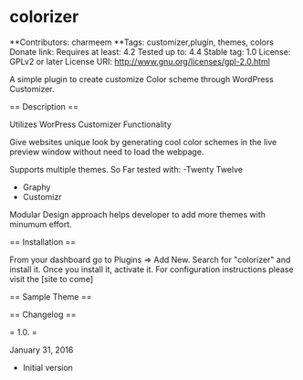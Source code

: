 # colorizer
**Contributors: charmeem
**Tags: customizer,plugin, themes, colors
Donate link: 
Requires at least: 4.2
Tested up to: 4.4
Stable tag: 1.0
License: GPLv2 or later
License URI: http://www.gnu.org/licenses/gpl-2.0.html

A simple plugin to create customize Color scheme through WordPress Customizer.


== Description ==

Utilizes WorPress Customizer Functionality

Give websites unique look by generating cool color schemes in the live preview window without need to load the webpage.

Supports multiple themes. So Far tested with:
-Twenty Twelve
- Graphy
- Customizr

Modular Design approach helps developer to add more themes with minumum effort.


== Installation ==

From your dashboard go to Plugins => Add New.
Search for "colorizer" and install it.
Once you install it, activate it.
For configuration instructions please visit the [site to come]


== Sample Theme ==


== Changelog ==

= 1.0. =

January 31, 2016

* Initial version

